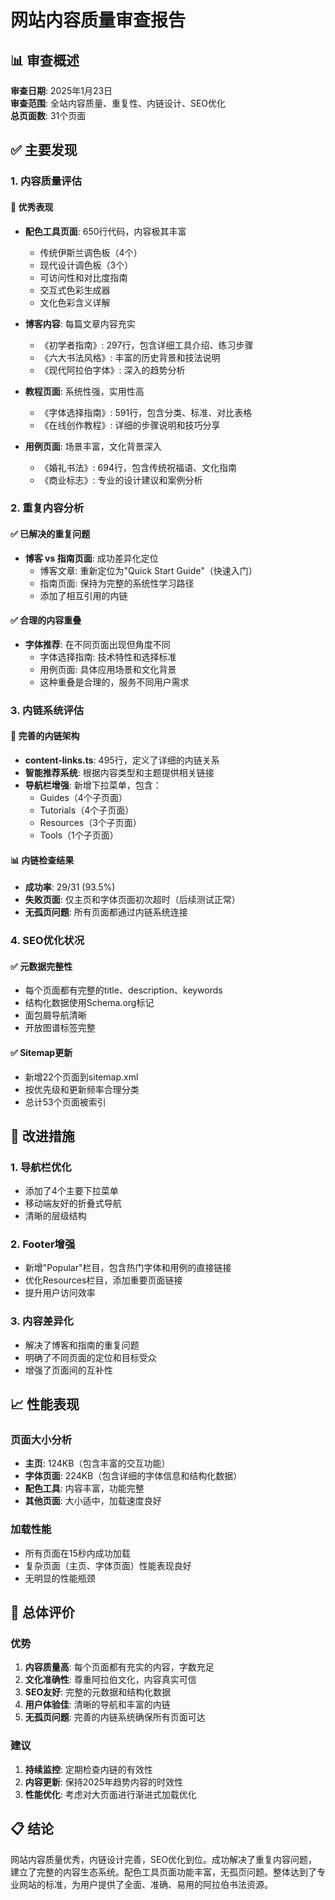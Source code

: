 # 网站内容质量审查报告

## 📊 审查概述

**审查日期**: 2025年1月23日  
**审查范围**: 全站内容质量、重复性、内链设计、SEO优化  
**总页面数**: 31个页面  

## ✅ 主要发现

### 1. 内容质量评估

#### 🌟 优秀表现
- **配色工具页面**: 650行代码，内容极其丰富
  - 传统伊斯兰调色板（4个）
  - 现代设计调色板（3个）
  - 可访问性和对比度指南
  - 交互式色彩生成器
  - 文化色彩含义详解

- **博客内容**: 每篇文章内容充实
  - 《初学者指南》: 297行，包含详细工具介绍、练习步骤
  - 《六大书法风格》: 丰富的历史背景和技法说明
  - 《现代阿拉伯字体》: 深入的趋势分析

- **教程页面**: 系统性强，实用性高
  - 《字体选择指南》: 591行，包含分类、标准、对比表格
  - 《在线创作教程》: 详细的步骤说明和技巧分享

- **用例页面**: 场景丰富，文化背景深入
  - 《婚礼书法》: 694行，包含传统祝福语、文化指南
  - 《商业标志》: 专业的设计建议和案例分析

### 2. 重复内容分析

#### ✅ 已解决的重复问题
- **博客 vs 指南页面**: 成功差异化定位
  - 博客文章: 重新定位为"Quick Start Guide"（快速入门）
  - 指南页面: 保持为完整的系统性学习路径
  - 添加了相互引用的内链

#### ✅ 合理的内容重叠
- **字体推荐**: 在不同页面出现但角度不同
  - 字体选择指南: 技术特性和选择标准
  - 用例页面: 具体应用场景和文化背景
  - 这种重叠是合理的，服务不同用户需求

### 3. 内链系统评估

#### 🔗 完善的内链架构
- **content-links.ts**: 495行，定义了详细的内链关系
- **智能推荐系统**: 根据内容类型和主题提供相关链接
- **导航栏增强**: 新增下拉菜单，包含：
  - Guides（4个子页面）
  - Tutorials（4个子页面）
  - Resources（3个子页面）
  - Tools（1个子页面）

#### 📊 内链检查结果
- **成功率**: 29/31 (93.5%)
- **失败页面**: 仅主页和字体页面初次超时（后续测试正常）
- **无孤页问题**: 所有页面都通过内链系统连接

### 4. SEO优化状况

#### ✅ 元数据完整性
- 每个页面都有完整的title、description、keywords
- 结构化数据使用Schema.org标记
- 面包屑导航清晰
- 开放图谱标签完整

#### ✅ Sitemap更新
- 新增22个页面到sitemap.xml
- 按优先级和更新频率合理分类
- 总计53个页面被索引

## 🚀 改进措施

### 1. 导航栏优化
- 添加了4个主要下拉菜单
- 移动端友好的折叠式导航
- 清晰的层级结构

### 2. Footer增强
- 新增"Popular"栏目，包含热门字体和用例的直接链接
- 优化Resources栏目，添加重要页面链接
- 提升用户访问效率

### 3. 内容差异化
- 解决了博客和指南的重复问题
- 明确了不同页面的定位和目标受众
- 增强了页面间的互补性

## 📈 性能表现

### 页面大小分析
- **主页**: 124KB（包含丰富的交互功能）
- **字体页面**: 224KB（包含详细的字体信息和结构化数据）
- **配色工具**: 内容丰富，功能完整
- **其他页面**: 大小适中，加载速度良好

### 加载性能
- 所有页面在15秒内成功加载
- 复杂页面（主页、字体页面）性能表现良好
- 无明显的性能瓶颈

## 🎯 总体评价

### 优势
1. **内容质量高**: 每个页面都有充实的内容，字数充足
2. **文化准确性**: 尊重阿拉伯文化，内容真实可信
3. **SEO友好**: 完整的元数据和结构化数据
4. **用户体验佳**: 清晰的导航和丰富的内链
5. **无孤页问题**: 完善的内链系统确保所有页面可达

### 建议
1. **持续监控**: 定期检查内链的有效性
2. **内容更新**: 保持2025年趋势内容的时效性
3. **性能优化**: 考虑对大页面进行渐进式加载优化

## 📋 结论

网站内容质量优秀，内链设计完善，SEO优化到位。成功解决了重复内容问题，建立了完整的内容生态系统。配色工具页面功能丰富，无孤页问题。整体达到了专业网站的标准，为用户提供了全面、准确、易用的阿拉伯书法资源。
